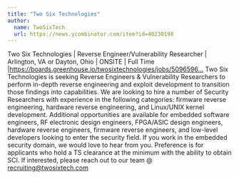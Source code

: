```yaml
---
title: "Two Six Technologies"
author:
  name: TwoSixTech
  url: https://news.ycombinator.com/item?id=40230198
---
```

Two Six Technologies | Reverse Engineer&#x2F;Vulnerability Researcher | Arlington, VA or Dayton, Ohio | ONSITE | Full Time |<a href="https:&#x2F;&#x2F;boards.greenhouse.io&#x2F;twosixtechnologies&#x2F;jobs&#x2F;5096596004" rel="nofollow">https:&#x2F;&#x2F;boards.greenhouse.io&#x2F;twosixtechnologies&#x2F;jobs&#x2F;5096596...</a> Two Six Technologies is seeking Reverse Engineers &amp; Vulnerability Researchers to perform in-depth reverse engineering and exploit development to transition those findings into capabilities. We are looking to hire a number of Security Researchers with experience in the following categories: firmware reverse engineering, hardware reverse engineering, and Linux&#x2F;UNIX kernel development. Additional opportunities are available for embedded software engineers, RF electronic design engineers, FPGA&#x2F;ASIC design engineers, hardware reverse engineers, firmware reverse engineers, and low-level developers looking to enter the security field. If you work in the embedded security domain, we would love to hear from you. Preference is for applicants who hold a TS clearance at the minimum with the ability to obtain SCI. If interested, please reach out to our team @ recruiting@twosixtech.com
